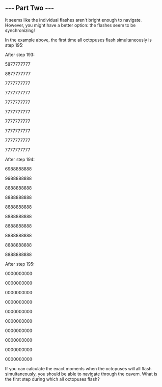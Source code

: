 ## --- Part Two ---

It seems like the individual flashes aren't bright enough to navigate. However, you might have a better option: the flashes seem to be synchronizing!



In the example above, the first time all octopuses flash simultaneously is step 195:



After step 193:

5877777777

8877777777

7777777777

7777777777

7777777777

7777777777

7777777777

7777777777

7777777777

7777777777



After step 194:

6988888888

9988888888

8888888888

8888888888

8888888888

8888888888

8888888888

8888888888

8888888888

8888888888



After step 195:

0000000000

0000000000

0000000000

0000000000

0000000000

0000000000

0000000000

0000000000

0000000000

0000000000

If you can calculate the exact moments when the octopuses will all flash simultaneously, you should be able to navigate through the cavern. What is the first step during which all octopuses flash?